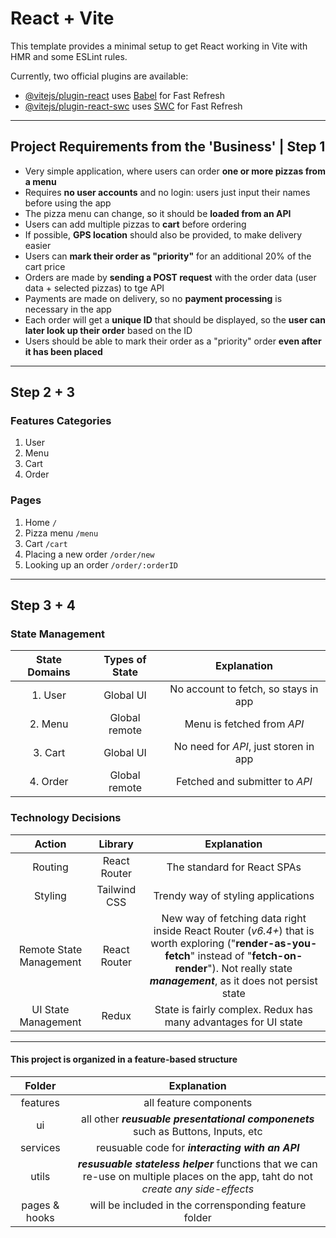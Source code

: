 # React + Vite

This template provides a minimal setup to get React working in Vite with HMR and some ESLint rules.

Currently, two official plugins are available:

- [@vitejs/plugin-react](https://github.com/vitejs/vite-plugin-react/blob/main/packages/plugin-react/README.md) uses [Babel](https://babeljs.io/) for Fast Refresh
- [@vitejs/plugin-react-swc](https://github.com/vitejs/vite-plugin-react-swc) uses [SWC](https://swc.rs/) for Fast Refresh
  
---

## Project Requirements from the 'Business' | Step 1

- Very simple application, where users can order **one or more pizzas from a menu**
- Requires **no user accounts** and no login: users just input their names before using the app
- The pizza menu can change, so it should be **loaded from an API**
- Users can add multiple pizzas to **cart** before ordering
- If possible, **GPS location** should also be provided, to make delivery easier
- Users can **mark their order as "priority"** for an additional 20% of the cart price
- Orders are made by **sending a POST request** with the order data (user data + selected pizzas) to tge API
- Payments are made on delivery, so no **payment processing** is necessary in the app
- Each order will get a **unique ID** that should be displayed, so the **user can later look up their order** based on the ID
- Users should be able to mark their order as a "priority" order **even after it has been placed**

---

## Step 2 + 3

### Features Categories  

1. User
2. Menu
3. Cart
4. Order

### Pages 

1. Home `/` 
2. Pizza menu `/menu`
3. Cart `/cart`
4. Placing a new order `/order/new`
5. Looking up an order `/order/:orderID`

---

## Step 3 + 4

### State Management

|State Domains| Types of State|Explanation|
|:---:|:---:|:---:|
|1. User | Global UI|No account to fetch, so stays in app|
|2. Menu | Global remote|Menu is fetched from *API*|
|3. Cart | Global UI|No need for *API*, just storen in app|
|4. Order | Global remote|Fetched and submitter to *API*|

### Technology Decisions

|Action| Library|Explanation|
|:----------:|:-------------:|:---------------:|
|Routing|React Router|The standard for React SPAs|
|Styling|Tailwind CSS|Trendy way of styling applications|
|Remote State Management|React Router|New way of fetching data right inside React Router (*v6.4+*) that is worth exploring ("**render-as-you-fetch**" instead of "**fetch-on-render**"). Not really state ***management***, as it does not persist state|
|UI State Management|Redux|State is fairly complex. Redux has many advantages for UI state|

---

#### This project is organized in a feature-based structure

|Folder|Explanation|
|:---:|:---:|
|features|all feature components|
|ui|all other ***reusuable presentational componenets*** such as Buttons, Inputs, etc|
|services|reusuable code for ***interacting with an API***|
|utils|***resusuable stateless helper*** functions that we can re-use on multiple places on the app, taht do not *create any side-effects*|
|pages & hooks| will be included in the corrensponding feature folder|
